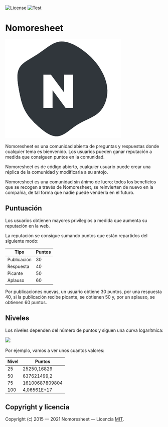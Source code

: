 ![License](https://img.shields.io/github/license/erikmartinjordan/nomoresheet)
![Test](https://img.shields.io/github/workflow/status/erikmartinjordan/nomoresheet/deployToFirebase)

# Nomoresheet

![Nomoresheet logo](https://github.com/erikmartinjordan/Screenshots/blob/master/Captura_de_pantalla_2021-05-26_a_las_10.32.53-removebg-preview.png?raw=true)

Nomoresheet es una comunidad abierta de preguntas y respuestas donde cualquier tema es bienvenido. Los usuarios pueden ganar reputación a medida que consiguen puntos en la comunidad.

Nomoresheet es de código abierto, cualquier usuario puede crear una réplica de la comunidad y modificarla a su antojo.

Nomoresheet es una comunidad sin ánimo de lucro; todos los beneficios que se recogen a través de Nomoresheet, se reinvierten de nuevo en la compañía, de tal forma que nadie puede venderla en el futuro. 

## Puntuación

Los usuarios obtienen mayores privilegios a medida que aumenta su reputación en la web. 

La reputación se consigue sumando puntos que están repartidos del siguiente modo:

| Tipo        | Puntos |
|-------------|--------|
| Publicación | 30     |
| Respuesta   | 40     |
| Picante     | 50     |
| Aplauso     | 60     |

Por publicaciones nuevas, un usuario obtiene 30 puntos, por una respuesta 40, si la publicación recibe picante, se obtienen 50 y, por un aplauso, se obtienen 60 puntos.

## Niveles

Los niveles dependen del número de puntos y siguen una curva logarítmica:

<img src="https://render.githubusercontent.com/render/math?math=level=\lfloor{log_1.5(points%2B1)}\rfloor">


Por ejemplo, vamos a ver unos cuantos valores:

| Nivel | Puntos         |
|-------|----------------|
| 25    | 25250,16829    |
| 50    | 637621499,2    |
| 75    | 16100687809804 |
| 100   | 4,06561E+17    |


## Copyright y licencia

Copyright (c) 2015 — 2021 Nomoresheet — Licencia [MIT](https://github.com/erikmartinjordan/nomoresheet/blob/master/LICENSE).
